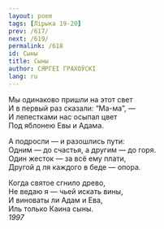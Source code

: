 ```yaml
---
layout: poem
tags: [Лірыка 19-20]
prev: /617/
next: /619/
permalink: /618
id: Сыны
title: Сыны
author: СЯРГЕІ ГРАХОЎСКІ
lang: ru
---
```



Мы одинаково пришли на этот свет  
И в первый раз сказали: “Ма-ма”, —  
И лепестками нас осыпал цвет  
Под яблонею Евы и Адама.  

А подросли — и разошлись пути:  
Одним — до счастья, а другим — до горя.  
Один жесток — за всё ему плати,  
Другой д ля каждого в беде — опора.  

Когда святое сгнило древо,  
Не ведаю я — чьей искать вины,  
И виноваты ли Адам и Ева,  
Иль только Каина сыны.  
*1997*  
